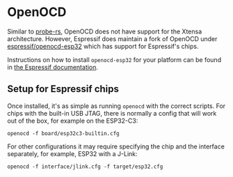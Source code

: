 
# OpenOCD

Similar to [probe-rs][probe-rs], OpenOCD does not have support for the Xtensa architecture. However, Espressif does maintain a fork of OpenOCD under [espressif/openocd-esp32][espressif-openocd-esp32] which has support for Espressif's chips.

Instructions on how to install `openocd-esp32` for your platform can be found in [the Espressif documentation][espressif-documentation].

[probe-rs]: ./probe-rs.md
[espressif-openocd-esp32]: https://github.com/espressif/openocd-esp32
[espressif-documentation]: https://docs.espressif.com/projects/esp-idf/en/latest/esp32c3/api-guides/jtag-debugging/index.html#setup-of-openocd

## Setup for Espressif chips

<!-- how to choose interface & chip -->

Once installed, it's as simple as running `openocd` with the correct scripts. For chips with the built-in USB JTAG, there is normally a config that will work out of the box, for example on the ESP32-C3:

```ignore
openocd -f board/esp32c3-builtin.cfg
```

For other configurations it may require specifying the chip and the interface separately, for example, ESP32 with a J-Link:

```ignore
openocd -f interface/jlink.cfg -f target/esp32.cfg
```
